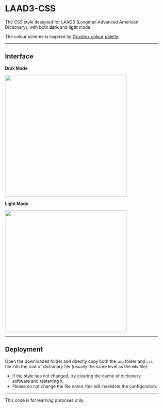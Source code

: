 # LAAD3-CSS

The CSS style designed for LAAD3 (Longman Advanced American Dictionary), with both **dark** and **light** mode.

The colour scheme is inspired by [Gruvbox colour palette](https://github.com/morhetz/gruvbox.git).

---

## Interface

**Drak Mode**

<img src="https://raw.githubusercontent.com/spiteve/LAAD3-CSS/main/README/Darkmode.png" width="400px" />

<br/>

**Light Mode**

<img src="https://raw.githubusercontent.com/spiteve/LAAD3-CSS/main/README/Lightmode.png" width="400px" />

---

## Deployment

Open the downloaded folder and directly copy both the `img` folder and `css` file into the root of dictionary file (usually the same level as the `mdx` file).

- If the style has not changed, try clearing the cache of dictionary software and restarting it. 
- Please do not change the file name, this will invalidate the configuration.

---

This code is for learning purposes only.
